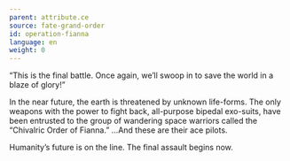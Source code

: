 ```yaml
---
parent: attribute.ce
source: fate-grand-order
id: operation-fianna
language: en
weight: 0
---
```


“This is the final battle.
Once again, we’ll swoop in to save the world in a blaze of glory!”

In the near future, the earth is threatened by unknown life-forms.
The only weapons with the power to fight back, all-purpose bipedal exo-suits, have been entrusted to the group of wandering space warriors called the “Chivalric Order of Fianna.”
…And these are their ace pilots.

Humanity’s future is on the line. The final assault begins now.
